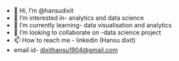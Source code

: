 - 👋 Hi, I’m @hansudixit
- 👀 I’m interested in- analytics and data science
- 🌱 I’m currently learning- data visualisation and analytics
- 💞️ I’m looking to collaborate on -data science project
- 📫 How to reach me - linkedin (Hansu dixit)
- email id- dixithansu1904@gmail.com

<!---
hansudixit/hansudixit is a ✨ special ✨ repository because its `README.md` (this file) appears on your GitHub profile.
You can click the Preview link to take a look at your changes.
--->
